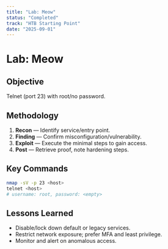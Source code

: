 ```yaml
---
title: "Lab: Meow"
status: "Completed"
track: "HTB Starting Point"
date: "2025-09-01"
---
```


# Lab: Meow

## Objective
Telnet (port 23) with root/no password.

## Methodology
1. **Recon** — Identify service/entry point.
2. **Finding** — Confirm misconfiguration/vulnerability.
3. **Exploit** — Execute the minimal steps to gain access.
4. **Post** — Retrieve proof, note hardening steps.

## Key Commands
```bash
nmap -sV -p 23 <host>
telnet <host>
# username: root, password: <empty>
```

## Lessons Learned
- Disable/lock down default or legacy services.
- Restrict network exposure; prefer MFA and least privilege.
- Monitor and alert on anomalous access.